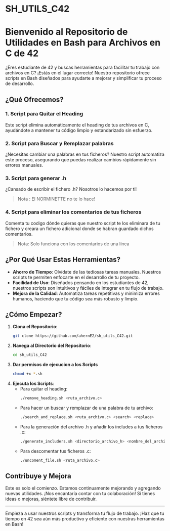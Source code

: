 # SH_UTILS_C42
# Bienvenido al Repositorio de Utilidades en Bash para Archivos en C de 42

¿Eres estudiante de 42 y buscas herramientas para facilitar tu trabajo con archivos en C? ¡Estás en el lugar correcto! Nuestro repositorio ofrece scripts en Bash diseñados para ayudarte a mejorar y simplificar tu proceso de desarrollo.

## ¿Qué Ofrecemos?

### 1. Script para Quitar el Heading
Este script elimina automáticamente el heading de tus archivos en C, ayudándote a mantener tu código limpio y estandarizado sin esfuerzo.

### 2. Script para Buscar y Remplazar palabras
¿Necesitas cambiar una palabras en tus ficheros? Nuestro script automatiza este proceso, asegurando que puedas realizar cambios rápidamente sin errores manuales.

### 3. Script para generar .h
¿Cansado de escribir el fichero .h? Nosotros lo hacemos por ti!
> Nota : El NORMINETTE no te lo hace!

### 4. Script para eliminar los comentarios de tus ficheros
Comenta tu codigo dónde quieras que nuestro script te los eliminara de tu fichero y creara un fichero adicional donde se habran guardado dichos comentarios.
> Nota: Solo funciona con los comentarios de una línea

## ¿Por Qué Usar Estas Herramientas?

- **Ahorro de Tiempo**: Olvídate de las tediosas tareas manuales. Nuestros scripts te permiten enfocarte en el desarrollo de tu proyecto.
- **Facilidad de Uso**: Diseñados pensando en los estudiantes de 42, nuestros scripts son intuitivos y fáciles de integrar en tu flujo de trabajo.
- **Mejora de la Calidad**: Automatiza tareas repetitivas y minimiza errores humanos, haciendo que tu código sea más robusto y limpio.

## ¿Cómo Empezar?

1. **Clona el Repositorio**:
    ```bash
    git clone https://github.com/ahernE2/sh_utils_C42.git
    ```
2. **Navega al Directorio del Repositorio**:
    ```bash
    cd sh_utils_C42
    ```
3. **Dar permisos de ejecucion a los Scripts**
    ```bash
    chmod +x *.sh
    ```
4. **Ejecuta los Scripts**:
     - Para quitar el heading:
        ```bash
		./remove_heading.sh <ruta_archivo.c>
        ```
     - Para hacer un buscar y remplazar de una palabra de tu archivo:
        ```bash
		./search_and_replace.sh <ruta_archivo.c> <search> <replace>
        ```
     - Para la generación del archivo .h y añadir los includes a tus ficheros .c:
        ```bash
		./generate_includers.sh <directorio_archivo_h> <nombre_del_archivo_h_a_generar> <directorio_srcs>
        ```
     - Para descomentar tus ficheros .c:
        ```bash
		./uncoment_file.sh <ruta_archivo.c>
        ```

## Contribuye y Mejora

Este es solo el comienzo. Estamos continuamente mejorando y agregando nuevas utilidades. ¡Nos encantaría contar con tu colaboración! Si tienes ideas o mejoras, siéntete libre de contribuir.

---

Empieza a usar nuestros scripts y transforma tu flujo de trabajo. ¡Haz que tu tiempo en 42 sea aún más productivo y eficiente con nuestras herramientas en Bash!

